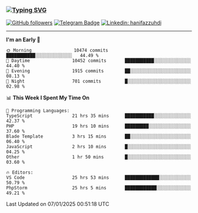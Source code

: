 ### [![Typing SVG](https://readme-typing-svg.herokuapp.com?font=lato&size=22&lines=Hi+There+👋)](https://git.io/typing-svg) 

[![GitHub followers](https://img.shields.io/github/followers/hanifazzuhdi?label=Follow&style=social)](https://github.com/hanifazzuhdi/?tab=follow) 
[![Telegram Badge](https://img.shields.io/badge/-hanif0198-blue?style=social&logo=telegram&link=https://www.t.me/hanif0198/)](https://www.t.me/hanif0198/) 
[![Linkedin: hanifazzuhdi](https://img.shields.io/badge/-hanifazzuhdi-blue?style=flat-square&logo=Linkedin&logoColor=white&link=https://www.linkedin.com/in/hanif-az-zuhdi-69688019b/)](https://www.linkedin.com/in/hanif-az-zuhdi-69688019b/) 

<hr/>

<!--START_SECTION:waka-->
**I'm an Early 🐤** 

```text
🌞 Morning                10474 commits       ███████████░░░░░░░░░░░░░░   44.49 % 
🌆 Daytime                10452 commits       ███████████░░░░░░░░░░░░░░   44.40 % 
🌃 Evening                1915 commits        ██░░░░░░░░░░░░░░░░░░░░░░░   08.13 % 
🌙 Night                  701 commits         █░░░░░░░░░░░░░░░░░░░░░░░░   02.98 % 
```


📊 **This Week I Spent My Time On** 

```text
💬 Programming Languages: 
TypeScript               21 hrs 35 mins      ███████████░░░░░░░░░░░░░░   42.37 % 
PHP                      19 hrs 10 mins      █████████░░░░░░░░░░░░░░░░   37.60 % 
Blade Template           3 hrs 15 mins       ██░░░░░░░░░░░░░░░░░░░░░░░   06.40 % 
JavaScript               2 hrs 10 mins       █░░░░░░░░░░░░░░░░░░░░░░░░   04.25 % 
Other                    1 hr 50 mins        █░░░░░░░░░░░░░░░░░░░░░░░░   03.60 % 

🔥 Editors: 
VS Code                  25 hrs 53 mins      █████████████░░░░░░░░░░░░   50.79 % 
PhpStorm                 25 hrs 5 mins       ████████████░░░░░░░░░░░░░   49.21 % 
```


 Last Updated on 07/01/2025 00:51:18 UTC
<!--END_SECTION:waka-->
